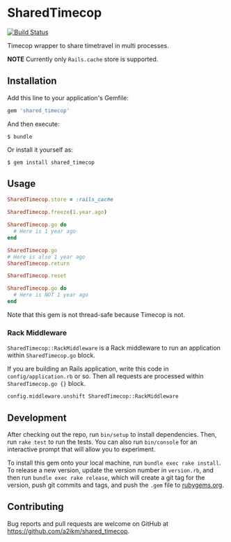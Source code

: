 # SharedTimecop

[![Build Status](https://travis-ci.org/a2ikm/shared_timecop.svg?branch=master)](https://travis-ci.org/a2ikm/shared_timecop)

Timecop wrapper to share timetravel in multi processes.

**NOTE** Currently only `Rails.cache` store is supported.

## Installation

Add this line to your application's Gemfile:

```ruby
gem 'shared_timecop'
```

And then execute:

    $ bundle

Or install it yourself as:

    $ gem install shared_timecop

## Usage

```ruby
SharedTimecop.store = :rails_cache

SharedTimecop.freeze(1.year.ago)

SharedTimecop.go do
  # Here is 1 year ago
end

SharedTimecop.go
# Here is also 1 year ago
SharedTimecop.return

SharedTimecop.reset

SharedTimecop.go do
  # Here is NOT 1 year ago
end
```

Note that this gem is not thread-safe because Timecop is not.

### Rack Middleware

`SharedTimecop::RackMiddleware` is a Rack middleware to run an application within `SharedTimecop.go` block.

If you are building an Rails application, write this code in `config/application.rb` or so.
Then all requests are processed within `SharedTimecop.go {}` block.

```
config.middleware.unshift SharedTimecop::RackMiddleware
```

## Development

After checking out the repo, run `bin/setup` to install dependencies. Then, run `rake test` to run the tests. You can also run `bin/console` for an interactive prompt that will allow you to experiment.

To install this gem onto your local machine, run `bundle exec rake install`. To release a new version, update the version number in `version.rb`, and then run `bundle exec rake release`, which will create a git tag for the version, push git commits and tags, and push the `.gem` file to [rubygems.org](https://rubygems.org).

## Contributing

Bug reports and pull requests are welcome on GitHub at https://github.com/a2ikm/shared_timecop.
